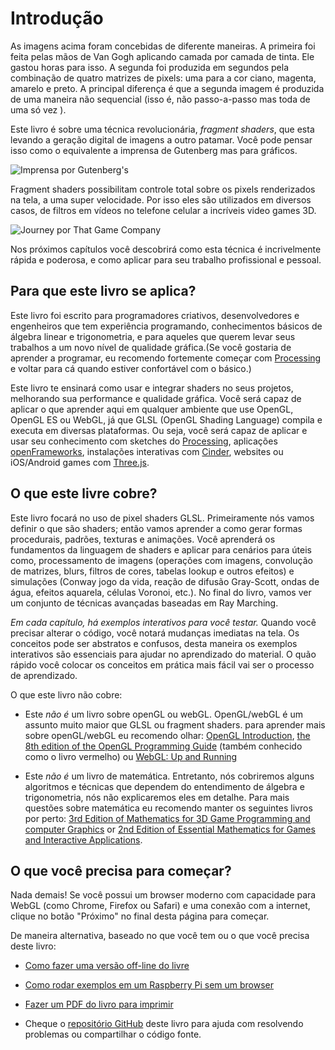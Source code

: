 # Introdução

<canvas id="custom" class="canvas" data-fragment-url="cmyk-halftone.frag" data-textures="vangogh.jpg" width="700px" height="320px"></canvas>

As imagens acima foram concebidas de diferente maneiras. A primeira foi feita pelas mãos de Van Gogh aplicando camada por camada de tinta. Ele gastou horas para isso. A segunda foi produzida em segundos pela combinação de quatro matrizes de pixels: uma para a cor ciano, magenta, amarelo e preto. A principal diferença é que a segunda imagem é produzida de uma maneira não sequencial (isso é, não passo-a-passo mas toda de uma só vez ).

Este livro é sobre uma técnica revolucionária, *fragment shaders*, que esta levando a geração digital de imagens a outro patamar. Você pode pensar isso como o equivalente a imprensa de Gutenberg mas para gráficos.

![Imprensa por Gutenberg's](gutenpress.jpg)

Fragment shaders possibilitam controle total sobre os pixels renderizados na tela, a uma super velocidade.
Por isso eles são utilizados em diversos casos, de filtros em vídeos no telefone celular a incríveis video games 3D.

![Journey por That Game Company](journey.jpg)

Nos próximos capítulos você descobrirá como esta técnica é incrivelmente rápida e poderosa, e como aplicar para seu trabalho profissional e pessoal.

## Para que este livro se aplica?

Este livro foi escrito para programadores criativos, desenvolvedores e engenheiros que tem experiência programando, conhecimentos básicos de álgebra linear e trigonometria, e para aqueles que querem levar seus trabalhos a um novo nível de qualidade gráfica.(Se você gostaria de aprender a programar, eu recomendo fortemente começar com [Processing](https://processing.org/) e voltar para cá quando estiver confortável com o básico.)

Este livro te ensinará como usar e integrar shaders no seus projetos, melhorando sua performance e qualidade gráfica. Você será capaz de aplicar o que aprender aqui em qualquer ambiente que use OpenGL, OpenGL ES ou WebGL, já que GLSL (OpenGL Shading Language) compila e executa em diversas plataformas. Ou seja, você será capaz de aplicar e usar seu conhecimento com sketches do [Processing](https://processing.org/), aplicações [openFrameworks](http://openframeworks.cc/), instalações interativas com [Cinder](http://libcinder.org/), websites ou iOS/Android games com [Three.js](http://threejs.org/).

## O que este livre cobre?

Este livro focará no uso de pixel shaders GLSL. Primeiramente nós vamos definir o que são shaders; então vamos aprender a como gerar formas procedurais, padrões, texturas e animações. Você aprenderá os fundamentos da linguagem de shaders e aplicar para cenários para úteis como, processamento de imagens (operações com imagens, convolução de matrizes, blurs, filtros de cores, tabelas lookup e outros efeitos) e simulações (Conway jogo da vida, reação de difusão Gray-Scott, ondas de água, efeitos aquarela, células Voronoi, etc.). No final do livro, vamos ver um conjunto de técnicas avançadas baseadas em Ray Marching.

*Em cada capítulo, há exemplos interativos para você testar.* Quando você precisar alterar o código, você notará mudanças imediatas na tela. Os conceitos pode ser abstratos e confusos, desta maneira os exemplos interativos são essenciais para ajudar no aprendizado do material. O quão rápido você colocar os conceitos em prática mais fácil vai ser o processo de aprendizado.

O que este livro não cobre:

* Este *não é* um livro sobre openGL ou webGL. OpenGL/webGL é um assunto muito maior que GLSL ou fragment shaders. para aprender mais sobre openGL/webGL eu recomendo olhar:  [OpenGL Introduction](https://open.gl/introduction), [the 8th edition of the OpenGL Programming Guide](http://www.amazon.com/OpenGL-Programming-Guide-Official-Learning/dp/0321773039/ref=sr_1_1?s=books&ie=UTF8&qid=1424007417&sr=1-1&keywords=open+gl+programming+guide) (também conhecido como o livro vermelho) ou [WebGL: Up and Running](http://www.amazon.com/WebGL-Up-Running-Tony-Parisi/dp/144932357X/ref=sr_1_4?s=books&ie=UTF8&qid=1425147254&sr=1-4&keywords=webgl)

* Este *não é* um livro de matemática. Entretanto, nós cobriremos alguns algoritmos e técnicas que dependem do entendimento de álgebra e trigonometria, nós não explicaremos eles em detalhe. Para mais questões sobre matemática eu recomendo manter os seguintes livros por perto: [3rd Edition of Mathematics for 3D Game Programming and computer Graphics](http://www.amazon.com/Mathematics-Programming-Computer-Graphics-Third/dp/1435458869/ref=sr_1_1?ie=UTF8&qid=1424007839&sr=8-1&keywords=mathematics+for+games) or [2nd Edition of Essential Mathematics for Games and Interactive Applications](http://www.amazon.com/Essential-Mathematics-Games-Interactive-Applications/dp/0123742978/ref=sr_1_1?ie=UTF8&qid=1424007889&sr=8-1&keywords=essentials+mathematics+for+developers).

## O que você precisa para começar?

Nada demais! Se você possui um browser moderno com capacidade para WebGL (como Chrome, Firefox ou Safari) e uma conexão com a internet, clique no botão "Próximo" no final desta página para começar.

De maneira alternativa, baseado no que você tem ou o que você precisa deste livro:

- [Como fazer uma versão off-line do livre](https://thebookofshaders.com/appendix/00/)

- [Como rodar exemplos em um Raspberry Pi sem um browser](https://thebookofshaders.com/appendix/01/)

- [Fazer um PDF do livro para imprimir](https://thebookofshaders.com/appendix/02/)

- Cheque o [repositório GitHub](https://github.com/patriciogonzalezvivo/thebookofshaders) deste livro para ajuda com resolvendo problemas ou compartilhar o código fonte.
